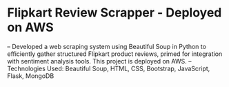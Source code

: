 # Flipkart Review Scrapper - Deployed on AWS 
– Developed a web scraping system using Beautiful Soup in Python to efficiently gather structured Flipkart product
reviews, primed for integration with sentiment analysis tools. This project is deployed on AWS.
– Technologies Used: Beautiful Soup, HTML, CSS, Bootstrap, JavaScript, Flask, MongoDB
